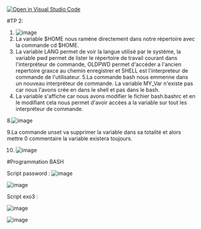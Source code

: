 [![Open in Visual Studio Code](https://classroom.github.com/assets/open-in-vscode-c66648af7eb3fe8bc4f294546bfd86ef473780cde1dea487d3c4ff354943c9ae.svg)](https://classroom.github.com/online_ide?assignment_repo_id=8465525&assignment_repo_type=AssignmentRepo)

#TP 2:
1. ![image](https://user-images.githubusercontent.com/77662970/189591857-7fc5429b-3861-4470-ab75-0f3547f84e5b.png)
2. La variable $HOME nous raméne directement dans notre répertoire avec la commande cd $HOME.
3. La variable LANG permet de voir la langue utilisé par le système, la variable pwd permet de lister le répertoire de travail courant dans l'interpréteur de commande, 
OLDPWD permet d'accéder a l'ancien repertoire graxce au chemin enregistrer et SHELL est l'interpreteur de commande de l'utilisateur.
5.La commande bash nous emmenne dans un nouveau interpréteur de commande. La variable MY_Var n'existe pas car nous l'avons crée en dans le shell et pas dans le bash. 
6. La variable s'affiche car nous avons modifier le fichier bash.bashrc et en le modifiant cela nous permet d'avoir accées a la variable sur tout les interpréteur de commande.

8.![image](https://user-images.githubusercontent.com/77662970/189622133-29bef768-ea70-4b81-88a1-255a8698980c.png)


9.La commande unset va supprimer la variable dans sa totalité et alors mettre 0 commentaire la variable existera toujours.

10. ![image](https://user-images.githubusercontent.com/77662970/189623274-a6cdb258-b054-49f7-ab0a-f54e74d57c82.png)

#Programmation BASH

Script password :
![image](https://user-images.githubusercontent.com/77662970/189850690-81648897-a0a6-487d-b417-aae1a9d6f2f0.png)


![image](https://user-images.githubusercontent.com/77662970/189873329-f30beb8f-29da-482c-b0e3-788ac2894cb1.png)


Script exo3 :

![image](https://user-images.githubusercontent.com/77662970/189872006-505193e3-07dd-4c50-b32e-9e39d315fddf.png)


![image](https://user-images.githubusercontent.com/77662970/189872246-85d8079c-e94d-4e2e-8eaa-c35a6e4e1a4f.png)



